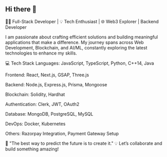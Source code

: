 ## Hi there 👋

👨‍💻 Full-Stack Developer | 💡 Tech Enthusiast | 🌐 Web3 Explorer | Backend Developer

I am passionate about crafting efficient solutions and building meaningful applications that make a difference. My journey spans across Web Development, Blockchain, and AI/ML, constantly exploring the latest technologies to enhance my skills.



💻 Tech Stack
Languages: JavaScript, TypeScript, Python, C++14, Java

Frontend: React, Next.js, GSAP, Three.js

Backend: Node.js, Express.js, Prisma, Mongoose

Blockchain: Solidity, Hardhat

Authentication: Clerk, JWT, OAuth2

Database: MongoDB, PostgreSQL, MySQL

DevOps: Docker, Kubernetes

Others: Razorpay Integration, Payment Gateway Setup


🌟 "The best way to predict the future is to create it."
💡 Let’s collaborate and build something amazing!


